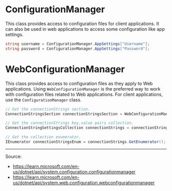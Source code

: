 # ConfigurationManager

This class provides access to configuration files for client applications. It can also be used in web applications to access some configuration like app settings.

```c# {.line-numbers}
string username = ConfigurationManager.AppSettings["Username"];
string password = ConfigurationManager.AppSettings["Password"];
```

# WebConfigurationManager

This class provides access to configuration files as they apply to Web applications. Using `WebConfigurationManager` is the preferred way to work with configuration files related to Web applications. For client applications, use the `ConfigurationManager` class.

```c# {.line-numbers}
// Get the connectionStrings section.
ConnectionStringsSection connectionStringsSection = WebConfigurationManager.GetSection("connectionStrings") as ConnectionStringsSection;

// Get the connectionStrings key,value pairs collection.
ConnectionStringSettingsCollection connectionStrings = connectionStringsSection.ConnectionStrings;

// Get the collection enumerator.
IEnumerator connectionStringsEnum = connectionStrings.GetEnumerator();
```

---

Source:
- https://learn.microsoft.com/en-us/dotnet/api/system.configuration.configurationmanager
- https://learn.microsoft.com/en-us/dotnet/api/system.web.configuration.webconfigurationmanager
